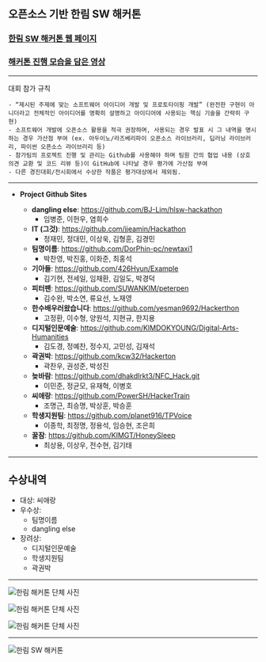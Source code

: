 ## 오픈소스 기반 한림 SW 해커톤

### [한림 SW 해커톤 웹 페이지](https://sites.google.com/view/hlsw-hackathon/home)
### [해커톤 진행 모습을 담은 영상](https://www.youtube.com/watch?v=-RUGBRfYrM4)
*  *  *
대회 참가 규칙

    - “제시된 주제에 맞는 소프트웨어 아이디어 개발 및 프로토타이핑 개발” (완전한 구현이 아니더라고 전체적인 아이디어를 명확히 설명하고 아이디어에 사용되는 핵심 기술을 간략히 구현)
    - 소프트웨어 개발에 오픈소스 활용을 적극 권장하며, 사용되는 경우 발표 시 그 내역을 명시 하는 경우 가산점 부여 (ex. 아두이노/라즈베리파이 오픈소스 라이브러리, 딥러닝 라이브러리, 파이썬 오픈소스 라이브러리 등)
    - 참가팀의 프로젝트 진행 및 관리는 Github를 사용해야 하며 팀원 간의 협업 내용 (상호 의견 교환 및 코드 리뷰 등)이 GitHub에 나타날 경우 평가에 가산점 부여
    - 다른 경진대회/전시회에서 수상한 작품은 평가대상에서 제외됨.


*  *  *

  - **Project Github Sites**
  
     - **dangling else**: https://github.com/BJ-Lim/hlsw-hackathon
        - 임병준, 이헌우, 염희수
     - **IT (그것)**: https://github.com/jjeamin/Hackathon
        - 정재민, 정대민, 이상욱, 김형훈, 김경민
     - **팀명이름**: https://github.com/DorPhin-pc/newtaxi1 
        - 박찬영, 박진홍, 이화준, 최홍석
     - **기아들**: https://github.com/426Hyun/Example
        - 김기현, 전세일, 임채환, 김일도, 박경덕
     - **피터팬**: https://github.com/SUWANKIM/peterpen
        - 김수완, 박소연, 류요선, 노재영
     - **한수배우러왔습니다**: https://github.com/yesman9692/Hackerthon
        - 고정환, 이수형, 양원석, 지현규, 한지용
     - **디지털인문예술**: https://github.com/KIMDOKYOUNG/Digital-Arts-Humanities
        - 김도경, 정예찬, 정수지, 고민성, 김재석
     - **곽권박**: https://github.com/kcw32/Hackerton
        - 곽찬우, 권성준, 박성진
     - **늦바람**: https://github.com/dhakdlrkt3/NFC_Hack.git
        - 이민준, 정균모, 유재혁, 이병호
     - **씨애랑**: https://github.com/PowerSH/HackerTrain
        - 조명근, 최승명, 박상훈, 박승훈
     - **학생지원팀**: https://github.com/planet916/TPVoice 
        - 이종학, 최정명, 정용석, 임승현, 조은희
     - **꿀잠**: https://github.com/KIMGT/HoneySleep
        - 최상용, 이상우, 전수현, 김기태


*  *  *

## 수상내역

   - 대상: 씨애랑
   - 우수상: 
       - 팀명이름
       - dangling else
   - 장려상:
       - 디지털인문예술
       - 학생지원팀
       - 곽권박

*  *  *
![한림 해커톤 단체 사진](https://github.com/Hallym-OpenSourceSW/Hallym-OpenSourceSW.github.io/blob/master/Sub_menu/img/hack2.jpg)

![한림 해커톤 단체 사진](https://github.com/Hallym-OpenSourceSW/Hallym-OpenSourceSW.github.io/blob/master/Sub_menu/img/hack3.jpg)


![한림 해커톤 단체 사진](https://github.com/Hallym-OpenSourceSW/Hallym-OpenSourceSW.github.io/blob/master/Sub_menu/img/hack.jpg)
*  *  *
![한림 SW 해커톤](https://github.com/Hallym-OpenSourceSW/Hallym-OpenSourceSW.github.io/blob/master/img/Poster2.png)
